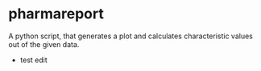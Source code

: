 pharmareport
============

A python script, that generates a plot and calculates characteristic values out of the given data.


* test edit